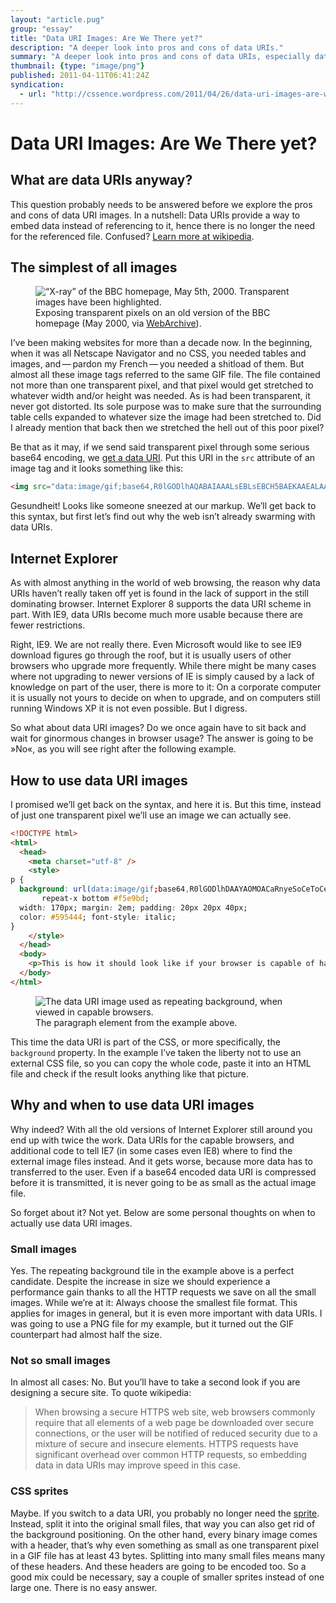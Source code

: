 ```yaml
---
layout: "article.pug"
group: "essay"
title: "Data URI Images: Are We There yet?"
description: "A deeper look into pros and cons of data URIs."
summary: "A deeper look into pros and cons of data URIs, especially data URI images. One size fits all, or not useful at all?"
thumbnail: {type: "image/png"}
published: 2011-04-11T06:41:24Z
syndication:
  - url: "http://cssence.wordpress.com/2011/04/26/data-uri-images-are-we-there-yet/"
---
```


# Data URI Images: Are We There yet?

## What are data URIs anyway?

This question probably needs to be answered before we explore the pros and cons of data URI images. In a nutshell: Data URIs provide a way to embed data instead of referencing to it, hence there is no longer the need for the referenced file. Confused? [Learn more at wikipedia](http://en.wikipedia.org/wiki/Data_URI_scheme).

## The simplest of all images

<figure class="portrait"><img src="/2011/data-uri-images-are-we-there-yet/bbc-homepage-may-2000-with-clearpixel.png" alt="“X-ray” of the BBC homepage, May 5th, 2000. Transparent images have been highlighted."><figcaption>Exposing transparent pixels on an old version of the BBC homepage (May 2000, via <a href="http://web.archive.org">WebArchive</a>).</figcaption></figure>

I’ve been making websites for more than a decade now. In the beginning, when it was all Netscape Navigator and no CSS, you needed tables and images, and&thinsp;—&thinsp;pardon my French&thinsp;—&thinsp;you needed a shitload of them. But almost all these image tags referred to the same GIF file. The file contained not more than one transparent pixel, and that pixel would get stretched to whatever width and/or height was needed. As is had been transparent, it never got distorted. Its sole purpose was to make sure that the surrounding table cells expanded to whatever size the image had been stretched to. Did I already mention that back then we stretched the hell out of this poor pixel?

Be that as it may, if we send said transparent pixel through some serious base64 encoding, we [get a data URI](http://www.sveinbjorn.org/dataurlmaker). Put this URI in the <code>src</code> attribute of an image tag and it looks something like this:

```html
<img src="data:image/gif;base64,R0lGODlhAQABAIAAALsEBLsEBCH5BAEKAAEALAAAAAABAAEAAAICTAEAOw==" />
```

<span lang="de">Gesundheit!</span> Looks like someone sneezed at our markup. We’ll get back to this syntax, but first let’s find out why the web isn’t already swarming with data URIs.

## Internet Explorer

As with almost anything in the world of web browsing, the reason why data URIs haven’t really taken off yet is found in the lack of support in the still dominating browser. Internet Explorer&nbsp;8 supports the data URI scheme in part. With IE9, data URIs become much more usable because there are fewer restrictions.

Right, IE9. We are not really there. Even Microsoft would like to see IE9 download figures go through the roof, but it is usually users of other browsers who upgrade more frequently. While there might be many cases where not upgrading to newer versions of IE is simply caused by a lack of knowledge on part of the user, there is more to it: On a corporate computer it is usually not yours to decide on when to upgrade, and on computers still running Windows XP it is not even possible. But I digress.

So what about data URI images? Do we once again have to sit back and wait for ginormous changes in browser usage? The answer is going to be »No«, as you will see right after the following example.

## How to use data URI images

I promised we’ll get back on the syntax, and here it is. But this time, instead of just one transparent pixel we’ll use an image we can actually see.

```html
<!DOCTYPE html>
<html>
  <head>
    <meta charset="utf-8" />
    <style>
p {
  background: url(data:image/gif;base64,R0lGODlhDAAYAOMOACaRnyeSoCeToCeToSeVoyiWpCynti+xwTCzwzK9zjbM3jfO4TjQ4zjR4////////yH5BAEKAA8ALAAAAAAMABgAAAQp8MlJ62OALPuMKESAVEdhmkIiKcPpFkDTvu5M33iu73zv/8CgcEgcRgAAOw==)
       repeat-x bottom #f5e9bd;
  width: 170px; margin: 2em; padding: 20px 20px 40px;
  color: #595444; font-style: italic;
}
    </style>
  </head>
  <body>
    <p>This is how it should look like if your browser is capable of handling data URI images.</p>
  </body>
</html>
```

<figure><img src="/2011/data-uri-images-are-we-there-yet/background-demo.png" alt="The data URI image used as repeating background, when viewed in capable browsers."><figcaption>The paragraph element from the example above.</figcaption></figure>

This time the data URI is part of the CSS, or more specifically, the `background` property. In the example I’ve taken the liberty not to use an external CSS file, so you can copy the whole code, paste it into an HTML file and check if the result looks anything like that picture.

## Why and when to use data URI images

Why indeed? With all the old versions of Internet Explorer still around you end up with twice the work. Data URIs for the capable browsers, and additional code to tell IE7 (in some cases even IE8) where to find the external image files instead. And it gets worse, because more data has to transferred to the user. Even if a base64 encoded data URI is compressed before it is transmitted, it is never going to be as small as the actual image file.

So forget about it? Not yet. Below are some personal thoughts on when to actually use data URI images.

### Small images

Yes. The repeating background tile in the example above is a perfect candidate. Despite the increase in size we should experience a performance gain thanks to all the HTTP requests we save on all the small images. While we’re at it: Always choose the smallest file format. This applies for images in general, but it is even more important with data URIs. I was going to use a PNG file for my example, but it turned out the GIF counterpart had almost half the size.

### Not so small images

In almost all cases: No. But you’ll have to take a second look if you are designing a secure site. To quote wikipedia:

> When browsing a secure HTTPS web site, web browsers commonly require that all elements of a web page be downloaded over secure connections, or the user will be notified of reduced security due to a mixture of secure and insecure elements. HTTPS requests have significant overhead over common HTTP requests, so embedding data in data URIs may improve speed in this case.

### CSS sprites

Maybe. If you switch to a data URI, you probably no longer need the [sprite](http://www.google.com/images/nav_logo65.png). Instead, split it into the original small files, that way you can also get rid of the background positioning. On the other hand, every binary image comes with a header, that’s why even something as small as one transparent pixel in a GIF file has at least 43 bytes. Splitting into many small files means many of these headers. And these headers are going to be encoded too. So a good mix could be necessary, say a couple of smaller sprites instead of one large one. There is no easy answer.
